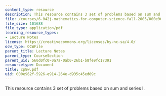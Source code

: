 ```yaml
---
content_type: resource
description: This resource contains 3 set of problems based on sum and series I.
file: /courses/6-042j-mathematics-for-computer-science-fall-2005/000e962f5926e914264ed935c45ed89c_cp8w.pdf
file_size: 101688
file_type: application/pdf
learning_resource_types:
- Lecture Notes
license: https://creativecommons.org/licenses/by-nc-sa/4.0/
ocw_type: OCWFile
parent_title: Lecture Notes
parent_type: CourseSection
parent_uid: 560d0fc0-0a7a-0ab0-26b1-b8fe9fc17391
resourcetype: Document
title: cp8w.pdf
uid: 000e962f-5926-e914-264e-d935c45ed89c
---
```

This resource contains 3 set of problems based on sum and series I.